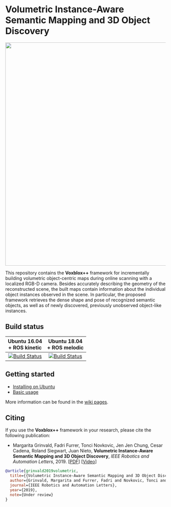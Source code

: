 # Volumetric Instance-Aware Semantic Mapping and 3D Object Discovery


<img src="https://github.com/ethz-asl/voxblox-plusplus/wiki/images/office_floor_map.png" width=700>

This repository contains the **Voxblox++** framework for incrementally building volumetric object-centric maps during online scanning with a localized RGB-D camera. Besides accurately describing the geometry of the reconstructed scene, the built maps contain information about the individual object instances observed in the scene. In particular, the proposed framework retrieves the dense shape and pose of recognized semantic objects, as well as of newly discovered, previously unobserved object-like instances.



## Build status

| Ubuntu 16.04 <br> + ROS kinetic | Ubuntu 18.04 <br> + ROS melodic|
|:---:|:---:|
|[![Build Status](https://jenkins.asl.ethz.ch/buildStatus/icon?job=voxblox-plusplus-nightly%2Flabel%3Dubuntu-xenial)](https://jenkins.asl.ethz.ch/job/voxblox-plusplus-nightly/label=ubuntu-xenial/)|[![Build Status](https://jenkins.asl.ethz.ch/buildStatus/icon?job=voxblox-plusplus-nightly%2Flabel%3Dubuntu-bionic)](https://jenkins.asl.ethz.ch/job/voxblox-plusplus-nightly/label=ubuntu-bionic/)|


## Getting started
- [Installing on Ubuntu](https://github.com/ethz-asl/voxblox_gsm/wiki/Installation-on-Ubuntu)
- [Basic usage](https://github.com/ethz-asl/voxblox-plusplus/wiki/Basic-usage)

More information can be found in the [wiki pages](https://github.com/ethz-asl/voxblox-plusplus/wiki).

## Citing
If you use the **Voxblox++** framework in your research, please cite the following publication:

- Margarita Grinvald, Fadri Furrer, Tonci Novkovic, Jen Jen Chung, Cesar Cadena, Roland Siegwart, Juan Nieto, **Volumetric Instance-Aware Semantic Mapping and 3D Object Discovery**, _IEEE Robotics and Automation Letters_, 2019. [[PDF](https://arxiv.org/abs/1903.00268)] [[Video](https://www.youtube.com/watch?v=Jvl42VJmYxg)]


```bibtex
@article{grinvald2019volumetric,
  title={{Volumetric Instance-Aware Semantic Mapping and 3D Object Discovery}},
  author={Grinvald, Margarita and Furrer, Fadri and Novkovic, Tonci and Chung, Jen Jen and Cadena, Cesar and Siegwart, Roland and Nieto, Juan},
  journal={IEEE Robotics and Automation Letters},
  year={2019},
  note={Under review}
}
```
